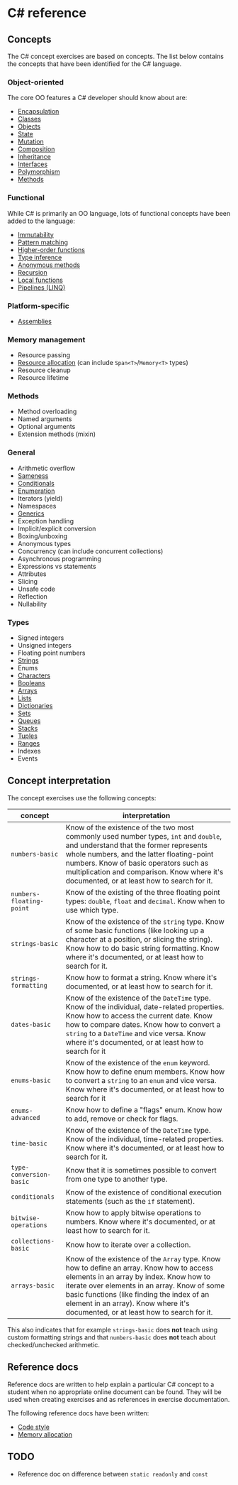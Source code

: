 # C&#35; reference

## Concepts

The C# concept exercises are based on concepts. The list below contains the concepts that have been identified for the C# language.

### Object-oriented

The core OO features a C# developer should know about are:

- [Encapsulation](../../../reference/concepts/encapsulation.md)
- [Classes](../../../reference/concepts/classes.md)
- [Objects](../../../reference/concepts/objects.md)
- [State](../../../reference/concepts/state.md)
- [Mutation](../../../reference/concepts/mutation.md)
- [Composition](../../../reference/concepts/composition.md)
- [Inheritance](../../../reference/concepts/inheritance.md)
- [Interfaces](../../../reference/concepts/interfaces.md)
- [Polymorphism](../../../reference/concepts/polymorphism.md)
- [Methods](../../../reference/concepts/methods.md)

### Functional

While C# is primarily an OO language, lots of functional concepts have been added to the language:

- [Immutability](../../../reference/concepts/immutability.md)
- [Pattern matching](../../../reference/concepts/pattern_matching.md)
- [Higher-order functions](../../../reference/concepts/higher_order_functions.md)
- [Type inference](../../../reference/concepts/type_inference.md)
- [Anonymous methods](../../../reference/concepts/anonymous_functions.md)
- [Recursion](../../../reference/concepts/recursion.md)
- [Local functions](../../../reference/concepts/nested_functions.md)
- [Pipelines (LINQ)](../../../reference/concepts/pipelines.md)

### Platform-specific

- [Assemblies](../../../reference/tooling/dotnet-assemblies.md)

### Memory management

- Resource passing
- [Resource allocation](./memory_allocation.md) (can include `Span<T>`/`Memory<T>` types)
- Resource cleanup
- Resource lifetime

### Methods

- Method overloading
- Named arguments
- Optional arguments
- Extension methods (mixin)

### General

- Arithmetic overflow
- [Sameness](../../../reference/concepts/sameness.md)
- [Conditionals](../../../reference/concepts/conditionals.md)
- [Enumeration](../../../reference/concepts/enumeration.md)
- Iterators (yield)
- Namespaces
- [Generics](../../../reference/concepts/generics.md)
- Exception handling
- Implicit/explicit conversion
- Boxing/unboxing
- Anonymous types
- Concurrency (can include concurrent collections)
- Asynchronous programming
- Expressions vs statements
- Attributes
- Slicing
- Unsafe code
- Reflection
- Nullability

### Types

- Signed integers
- Unsigned integers
- Floating point numbers
- [Strings][string]
- Enums
- [Characters][char]
- [Booleans][bool]
- [Arrays][array]
- [Lists][list]
- [Dictionaries][map]
- [Sets][set]
- [Queues][queue]
- [Stacks][stack]
- [Tuples][tuple]
- [Ranges][range]
- Indexes
- Events

## Concept interpretation

The concept exercises use the following concepts:

| concept                  | interpretation                                                                                                                                                                                                                                                                                                          |
| ------------------------ | ----------------------------------------------------------------------------------------------------------------------------------------------------------------------------------------------------------------------------------------------------------------------------------------------------------------------- |
| `numbers-basic`          | Know of the existence of the two most commonly used number types, `int` and `double`, and understand that the former represents whole numbers, and the latter floating-point numbers. Know of basic operators such as multiplication and comparison. Know where it's documented, or at least how to search for it.      |
| `numbers-floating-point` | Know of the existing of the three floating point types: `double`, `float` and `decimal`. Know when to use which type.                                                                                                                                                                                                   |
| `strings-basic`          | Know of the existence of the `string` type. Know of some basic functions (like looking up a character at a position, or slicing the string). Know how to do basic string formatting. Know where it's documented, or at least how to search for it.                                                                      |
| `strings-formatting`     | Know how to format a string. Know where it's documented, or at least how to search for it.                                                                                                                                                                                                                              |
| `dates-basic`            | Know of the existence of the `DateTime` type. Know of the individual, date-related properties. Know how to access the current date. Know how to compare dates. Know how to convert a `string` to a `DateTime` and vice versa. Know where it's documented, or at least how to search for it                              |
| `enums-basic`            | Know of the existence of the `enum` keyword. Know how to define enum members. Know how to convert a `string` to an `enum` and vice versa. Know where it's documented, or at least how to search for it                                                                                                                  |
| `enums-advanced`         | Know how to define a "flags" enum. Know how to add, remove or check for flags.                                                                                                                                                                                                                                          |
| `time-basic`             | Know of the existence of the `DateTime` type. Know of the individual, time-related properties. Know where it's documented, or at least how to search for it.                                                                                                                                                            |
| `type-conversion-basic`  | Know that it is sometimes possible to convert from one type to another type.                                                                                                                                                                                                                                            |
| `conditionals`           | Know of the existence of conditional execution statements (such as the `if` statement).                                                                                                                                                                                                                                 |
| `bitwise-operations`     | Know how to apply bitwise operations to numbers. Know where it's documented, or at least how to search for it.                                                                                                                                                                                                          |
| `collections-basic`      | Know how to iterate over a collection.                                                                                                                                                                                                                                                                                  |
| `arrays-basic`           | Know of the existence of the `Array` type. Know how to define an array. Know how to access elements in an array by index. Know how to iterate over elements in an array. Know of some basic functions (like finding the index of an element in an array). Know where it's documented, or at least how to search for it. |

This also indicates that for example `strings-basic` does **not** teach using custom formatting strings and that `numbers-basic` does **not** teach about checked/unchecked arithmetic.

## Reference docs

Reference docs are written to help explain a particular C# concept to a student when no appropriate online document can be found. They will be used when creating exercises and as references in exercise documentation.

The following reference docs have been written:

- [Code style][code_style]
- [Memory allocation][memory_allocation]

## TODO

- Reference doc on difference between `static readonly` and `const`

[issues-improve-reference]: https://github.com/exercism/v3/issues?q=is%3Aissue+is%3Aopen+label%3Atrack%2Fcsharp+label%3Atype%2Fimprove-reference+label%3Astatus%2Fhelp-wanted
[issues-new-reference]: https://github.com/exercism/v3/issues?utf8=%E2%9C%93&q=is%3Aissue+is%3Aopen+label%3Atrack%2Fcsharp+label%3Atype%2Fnew-reference+label%3Astatus%2Fhelp-wanted+
[code_style]: ./code_style.md
[memory_allocation]: ./memory_allocation.md
[bool]: ../../../reference/types/boolean.md
[string]: ../../../reference/types/string.md
[char]: ../../../reference/types/char.md
[null]: ../../../reference/types/null.md
[int]: ../../../reference/types/integer.md
[uint]: ../../../reference/types/integer.md
[byte]: ../../../reference/types/byte.md
[sbyte]: ../../../reference/types/byte.md
[short]: ../../../reference/types/short.md
[ushort]: ../../../reference/types/short.md
[long]: ../../../reference/types/long.md
[ulong]: ../../../reference/types/long.md
[double]: ../../../reference/types/double.md
[float]: ../../../reference/types/single.md
[decimal]: ../../../reference/types/decimal_number.md
[big-integer]: ../../../reference/types/big_integer.md
[array]: ../../../reference/types/array.md
[list]: ../../../reference/types/list.md
[map]: ../../../reference/types/map.md
[set]: ../../../reference/types/set.md
[stack]: ../../../reference/types/stack.md
[queue]: ../../../reference/types/deque.md
[class]: ../../../reference/types/class.md
[struct]: ../../../reference/types/struct.md
[value-tuple]: ../../../reference/types/tuple.md
[tuple]: ../../../reference/types/tuple.md
[range]: ../../../reference/types/range.md
[nullable]: ../../../reference/types/nullable.md
